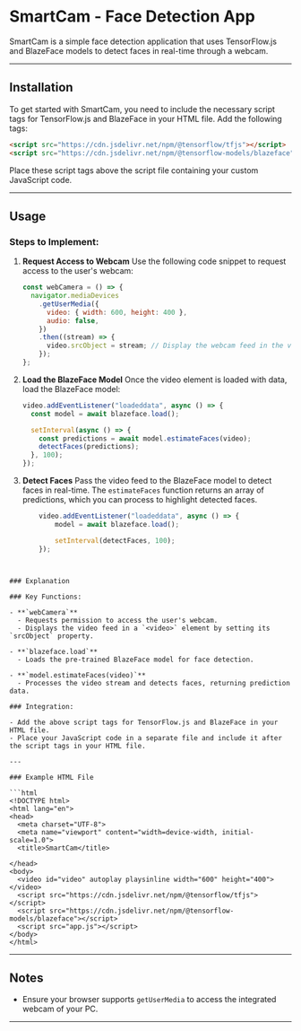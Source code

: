 # SmartCam - Face Detection App

SmartCam is a simple face detection application that uses TensorFlow.js and BlazeFace models to detect faces in real-time through a webcam.

---

## Installation

To get started with SmartCam, you need to include the necessary script tags for TensorFlow.js and BlazeFace in your HTML file. Add the following tags:

```html
<script src="https://cdn.jsdelivr.net/npm/@tensorflow/tfjs"></script>
<script src="https://cdn.jsdelivr.net/npm/@tensorflow-models/blazeface"></script>
```

Place these script tags above the script file containing your custom JavaScript code.

---

## Usage

### Steps to Implement:

1. **Request Access to Webcam**
   Use the following code snippet to request access to the user's webcam:

   ```javascript
   const webCamera = () => {
     navigator.mediaDevices
       .getUserMedia({
         video: { width: 600, height: 400 },
         audio: false,
       })
       .then((stream) => {
         video.srcObject = stream; // Display the webcam feed in the video element
       });
   };
   ```

2. **Load the BlazeFace Model**
   Once the video element is loaded with data, load the BlazeFace model:

   ```javascript
   video.addEventListener("loadeddata", async () => {
     const model = await blazeface.load();

     setInterval(async () => {
       const predictions = await model.estimateFaces(video);
       detectFaces(predictions);
     }, 100);
   });
   ```

3. **Detect Faces**
   Pass the video feed to the BlazeFace model to detect faces in real-time. The `estimateFaces` function returns an array of predictions, which you can process to highlight detected faces.
    ```javascript
        video.addEventListener("loadeddata", async () => {
            model = await blazeface.load();

            setInterval(detectFaces, 100);
        });
```


### Explanation

### Key Functions:

- **`webCamera`**
  - Requests permission to access the user's webcam.
  - Displays the video feed in a `<video>` element by setting its `srcObject` property.

- **`blazeface.load`**
  - Loads the pre-trained BlazeFace model for face detection.

- **`model.estimateFaces(video)`**
  - Processes the video stream and detects faces, returning prediction data.

### Integration:

- Add the above script tags for TensorFlow.js and BlazeFace in your HTML file.
- Place your JavaScript code in a separate file and include it after the script tags in your HTML file.

---

### Example HTML File

```html
<!DOCTYPE html>
<html lang="en">
<head>
  <meta charset="UTF-8">
  <meta name="viewport" content="width=device-width, initial-scale=1.0">
  <title>SmartCam</title>
  
</head>
<body>
  <video id="video" autoplay playsinline width="600" height="400"></video>
  <script src="https://cdn.jsdelivr.net/npm/@tensorflow/tfjs"></script>
  <script src="https://cdn.jsdelivr.net/npm/@tensorflow-models/blazeface"></script>
  <script src="app.js"></script>
</body>
</html>
```

---

## Notes

- Ensure your browser supports `getUserMedia` to access the integrated webcam of your PC.


---


